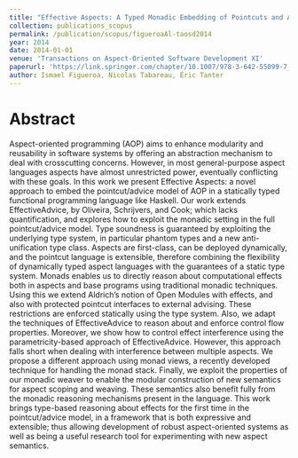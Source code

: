 ```yaml
---
title: "Effective Aspects: A Typed Monadic Embedding of Pointcuts and Advice"
collection: publications_scopus
permalink: /publication/scopus/figueroaAl-taosd2014
year: 2014
date: 2014-01-01
venue: 'Transactions on Aspect-Oriented Software Development XI'
paperurl: 'https://link.springer.com/chapter/10.1007/978-3-642-55099-7_5'
author: Ismael Figueroa, Nicolas Tabareau, Éric Tanter
---
```


# Abstract

Aspect-oriented programming (AOP) aims to enhance modularity and reusability in software systems by offering an abstraction mechanism to deal with crosscutting concerns. However, in most general-purpose aspect languages aspects have almost unrestricted power, eventually conflicting with these goals. In this work we present Effective Aspects: a novel approach to embed the pointcut/advice model of AOP in a statically typed functional programming language like Haskell. Our work extends EffectiveAdvice, by Oliveira, Schrijvers, and Cook; which lacks quantification, and explores how to exploit the monadic setting in the full pointcut/advice model. Type soundness is guaranteed by exploiting the underlying type system, in particular phantom types and a new anti-unification type class. Aspects are first-class, can be deployed dynamically, and the pointcut language is extensible, therefore combining the flexibility of dynamically typed aspect languages with the guarantees of a static type system. Monads enables us to directly reason about computational effects both in aspects and base programs using traditional monadic techniques. Using this we extend Aldrich’s notion of Open Modules with effects, and also with protected pointcut interfaces to external advising. These restrictions are enforced statically using the type system. Also, we adapt the techniques of EffectiveAdvice to reason about and enforce control flow properties. Moreover, we show how to control effect interference using the parametricity-based approach of EffectiveAdvice. However, this approach falls short when dealing with interference between multiple aspects. We propose a different approach using monad views, a recently developed technique for handling the monad stack. Finally, we exploit the properties of our monadic weaver to enable the modular construction of new semantics for aspect scoping and weaving. These semantics also benefit fully from the monadic reasoning mechanisms present in the language. This work brings type-based reasoning about effects for the first time in the pointcut/advice model, in a framework that is both expressive and extensible; thus allowing development of robust aspect-oriented systems as well as being a useful research tool for experimenting with new aspect semantics.